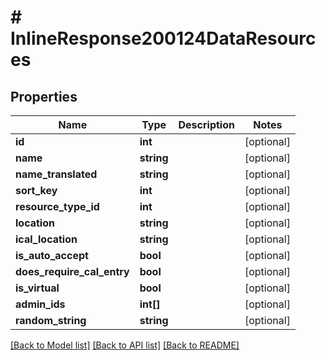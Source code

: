 # # InlineResponse200124DataResources

## Properties

Name | Type | Description | Notes
------------ | ------------- | ------------- | -------------
**id** | **int** |  | [optional]
**name** | **string** |  | [optional]
**name_translated** | **string** |  | [optional]
**sort_key** | **int** |  | [optional]
**resource_type_id** | **int** |  | [optional]
**location** | **string** |  | [optional]
**ical_location** | **string** |  | [optional]
**is_auto_accept** | **bool** |  | [optional]
**does_require_cal_entry** | **bool** |  | [optional]
**is_virtual** | **bool** |  | [optional]
**admin_ids** | **int[]** |  | [optional]
**random_string** | **string** |  | [optional]

[[Back to Model list]](../../README.md#models) [[Back to API list]](../../README.md#endpoints) [[Back to README]](../../README.md)
